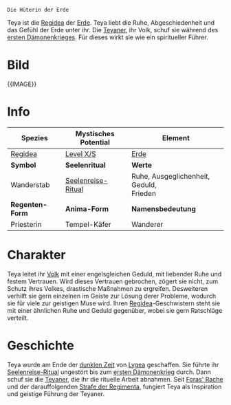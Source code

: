 	Die Hüterin der Erde

Teya ist die [Regidea](Die%20Regidea) der [Erde](Die%20Elemente). Teya liebt die Ruhe, Abgeschiedenheit und das Gefühl der Erde unter ihr. Die [Teyaner](Die%20Teyaner), ihr Volk, schuf sie während des [ersten Dämonenkrieges](Der%20Erste%20Dämonenkrieg.md). Für dieses wirkt sie wie ein spiritueller Führer.
# Bild
{{IMAGE}}
# Info

| **Spezies**                  | **Mystisches Potential**                                                   | **Element**                                    |
| ------------------------ | ---------------------------------------------------------------------- | ------------------------------------------ |
| [Regidea](Die%20Regidea) | [Level X/S](Mystisches%20Potential#Level%20X%20-%20Gottheiten%20Level) | [Erde](Die%20Elemente)                     |
| **Symbol**               | **Seelenritual**                                                       | **Werte**                                  |
| Wanderstab               | [Seelenreise-Ritual](Die%20Teyaner#Rituale)                            | Ruhe, Ausgeglichenheit, Geduld,<br>Frieden |
| **Regenten-Form**        | **Anima-Form**                                                         | **Namensbedeutung**                        |
| Priesterin               | Tempel-Käfer                                                           | Wanderer                                   |
# Charakter
Teya leitet ihr [Volk](Die%20Teyaner) mit einer engelsgleichen Geduld, mit liebender Ruhe und festem Vertrauen. Wird dieses Vertrauen gebrochen, zögert sie nicht, zum Schutz ihres Volkes, drastische Maßnahmen zu ergreifen. Desweiteren verhilft sie gern einzelnen im Geiste zur
Lösung derer Probleme, wodurch sie für viele zur geistigen Muse wird.
Ihren [Regidea](Die%20Regidea)-Geschwistern steht sie mit einer ähnlichen Ruhe und Geduld gegenüber, wobei sie gern Ratschläge verteilt.
# Geschichte
Teya wurde am Ende der [dunklen Zeit](Die%20Dunkle%20Zeit.md) von [Lygea](Die%20Regimenta) geschaffen. Sie führte ihr [Seelenreise-Ritual](Die%20Teyaner#Rituale) ungestört bis zum [ersten Dämonenkrieg](Der%20Erste%20Dämonenkrieg.md) durch. Dann schuf sie die [Teyaner](Die%20Teyaner), die ihr die rituelle Arbeit abnahmen.
Seit [Foras' Rache](Foras'%20Rache.md) und der darauffolgenden [Strafe der Regimenta](Die%20Strafe%20der%20Regimenta.md), fungiert Teya als Inspiration und geistige Führung der Teyaner.
